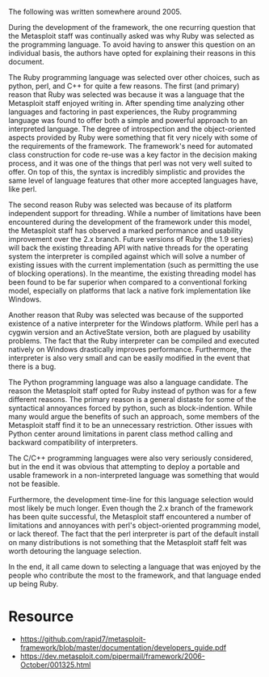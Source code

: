 The following was written somewhere around 2005.

During the development of the framework, the one recurring question that the Metasploit staff was continually asked was why Ruby was selected as the programming language. To avoid having to answer this question on an individual basis, the authors have opted for explaining their reasons in this document.

The Ruby programming language was selected over other choices, such as python, perl, and C++ for quite a few reasons. The first (and primary) reason that Ruby was selected was because it was a language that the Metasploit staff enjoyed writing in. After spending time analyzing other languages and factoring in past experiences, the Ruby programming language was found to offer both a simple and powerful approach to an interpreted language. The degree of introspection and the object-oriented aspects provided by Ruby were something that fit very nicely with some of the requirements of the framework. The framework's need for automated class construction for code re-use was a key factor in the decision making process, and it was one of the things that perl was not very well suited to offer. On top of this, the syntax is incredibly simplistic and provides the same level of language features that other more accepted languages have, like perl.

The second reason Ruby was selected was because of its platform independent support for threading. While a number of limitations have been encountered during the development of the framework under this model, the Metasploit staff has observed a marked performance and usability improvement over the 2.x branch. Future versions of Ruby (the 1.9 series) will back the existing threading API with native threads for the operating system the interpreter is compiled against which will solve a number of existing issues with the current implementation (such as permitting the use of blocking operations). In the meantime, the existing threading model has been found to be far superior when compared to a conventional forking model, especially on platforms that lack a native fork implementation like Windows.

Another reason that Ruby was selected was because of the supported existence of a native interpreter for the Windows platform. While perl has a cygwin version and an ActiveState version, both are plagued by usability problems. The fact that the Ruby interpreter can be compiled and executed natively on Windows drastically improves performance. Furthermore, the interpreter is also very small and can be easily modified in the event that there is a bug.

The Python programming language was also a language candidate. The reason the Metasploit staff opted for Ruby instead of python was for a few different reasons. The primary reason is a general distaste for some of the syntactical annoyances forced by python, such as block-indention. While many would argue the benefits of such an approach, some members of the Metasploit staff find it to be an unnecessary restriction. Other issues with Python center around limitations in parent class method calling and backward compatibility of interpreters.

The C/C++ programming languages were also very seriously considered, but in the end it was obvious that attempting to deploy a portable and usable framework in a non-interpreted language was something that would not be feasible.

Furthermore, the development time-line for this language selection would most likely be much longer. Even though the 2.x branch of the framework has been quite successful, the Metasploit staff encountered a number of limitations and annoyances with perl's object-oriented programming model, or lack thereof. The fact that the perl interpreter is part of the default install on many distributions is not something that the Metasploit staff felt was worth detouring the language selection. 

In the end, it all came down to selecting a language that was enjoyed by the people who contribute the most to the framework, and that language ended up being Ruby.

# Resource

* https://github.com/rapid7/metasploit-framework/blob/master/documentation/developers_guide.pdf
* https://dev.metasploit.com/pipermail/framework/2006-October/001325.html